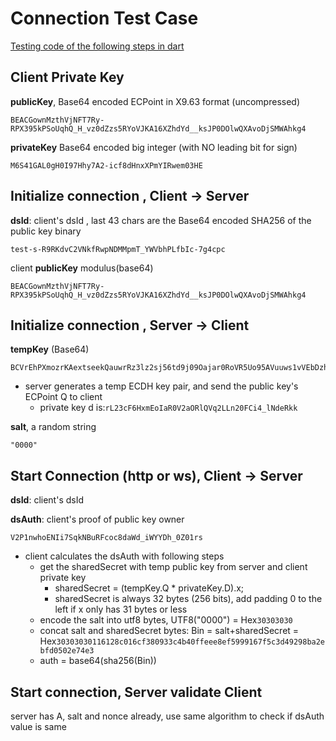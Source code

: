 # Connection Test Case

[Testing code of the following steps in dart](https://github.com/IOT-DSA/sdk-dslink-dart/blob/master/tool/experiment/test_ds_handshake.dart)


## Client Private Key
**publicKey**, Base64 encoded ECPoint in X9.63 format (uncompressed) 
```
BEACGownMzthVjNFT7Ry-RPX395kPSoUqhQ_H_vz0dZzs5RYoVJKA16XZhdYd__ksJP0DOlwQXAvoDjSMWAhkg4
```
**privateKey** Base64 encoded big integer (with NO leading bit for sign)
```
M6S41GAL0gH0I97Hhy7A2-icf8dHnxXPmYIRwem03HE
```


## Initialize connection , Client -> Server
**dsId**: client's dsId , last 43 chars are the Base64 encoded SHA256 of the public key binary
```
test-s-R9RKdvC2VNkfRwpNDMMpmT_YWVbhPLfbIc-7g4cpc
```

client **publicKey** modulus(base64)
```
BEACGownMzthVjNFT7Ry-RPX395kPSoUqhQ_H_vz0dZzs5RYoVJKA16XZhdYd__ksJP0DOlwQXAvoDjSMWAhkg4
```

## Initialize connection , Server -> Client
**tempKey** (Base64)
```
BCVrEhPXmozrKAextseekQauwrRz3lz2sj56td9j09Oajar0RoVR5Uo95AVuuws1vVEbDzhOUu7freU0BXD759U
```
 - server generates a temp ECDH key pair, and send the public key's ECPoint Q to client
   -  private key d is:```rL23cF6HxmEoIaR0V2aORlQVq2LLn20FCi4_lNdeRkk```

**salt**, a random string
```
"0000"
```

## Start Connection (http or ws), Client -> Server
**dsId**: client's dsId

**dsAuth**: client's proof of public key owner
```
V2P1nwhoENIi7SqkNBuRFcoc8daWd_iWYYDh_0Z01rs
```
 - client calculates the dsAuth with following steps
   - get the sharedSecret with temp public key from server and client private key
     - sharedSecret = (tempKey.Q * privateKey.D).x;
     - sharedSecret is always 32 bytes (256 bits), add padding 0 to the left if x only has 31 bytes or less
   - encode the salt into utf8 bytes, UTF8("0000") = Hex```30303030```
   - concat salt and sharedSecret bytes: Bin = salt+sharedSecret = Hex```30303030116128c016cf380933c4b40ffeee8ef5999167f5c3d49298ba2ebfd0502e74e3```
   - auth = base64(sha256(Bin))

## Start connection, Server validate Client
   server has A, salt and nonce already, use same algorithm to check if dsAuth value is same